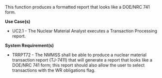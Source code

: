 This function produces a formatted report that looks like a DOE/NRC 741 form.

**Use Case(s)**

- UC2.1 - The Nuclear Material Analyst executes a Transaction Processing report.

**System Requirement(s)**

- TRRPT72 - The NMMSS shall be able to produce a nuclear material transaction report (TJ-7411) that will generate a report that looks like a DOE/NRC 741 form; this report should also allow the user to select transactions with the WR obligations flag.